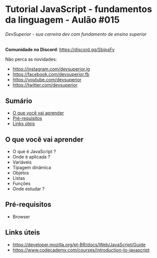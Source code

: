 # Tutorial JavaScript - fundamentos da linguagem - Aulão #015
###### DevSuperior - sua carreira dev com fundamento de ensino superior

**Comunidade no Discord**:
https://discord.gg/SbjpsFv

Não perca as novidades:
- https://instagram.com/devsuperior.ig
- https://facebook.com/devsuperior.fb
- https://youtube.com/devsuperior
- https://twitter.com/devsuperior

## Sumário
- [O que você vai aprender](#O-que-você-vai-aprender)
- [Pré-requisitos](#pré-requisitos)
- [Links úteis](#links) 

## O que você vai aprender
- O que é JavaScript ?
- Onde é aplicada ?
- Variáveis
- Tipagem dinâmica
- Objetos
- Listas
- Funções
- Onde estudar ?

## Pré-requisitos
- Browser

## Links úteis
- https://developer.mozilla.org/pt-BR/docs/Web/JavaScript/Guide
- https://www.codecademy.com/courses/introduction-to-javascript
